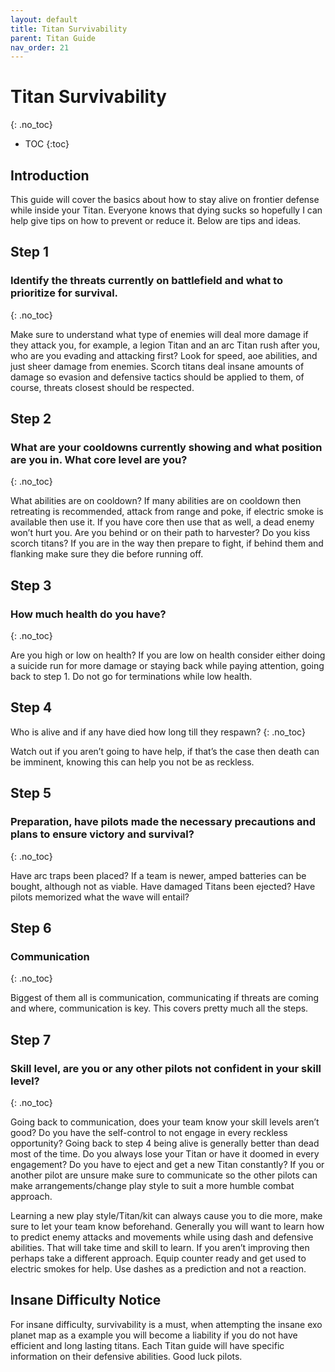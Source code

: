 ```yaml
---
layout: default
title: Titan Survivability
parent: Titan Guide
nav_order: 21
---
```


# Titan Survivability
{: .no_toc}

- TOC
{:toc}

## Introduction

This guide will cover the basics about how to stay alive on frontier defense while inside your Titan. Everyone knows that dying sucks so hopefully I can help give tips on how to prevent or reduce it. Below are tips and ideas.

## Step 1

### Identify the threats currently on battlefield and what to prioritize for survival.
{: .no_toc}

Make sure to understand what type of enemies will deal more damage if they attack you, for example, a legion Titan and an arc Titan rush after you, who are you evading and attacking first? Look for speed, aoe abilities, and just sheer damage from enemies. Scorch titans deal insane amounts of damage so evasion and defensive tactics should be applied to them, of course, threats closest should be respected. 

## Step 2

### What are your cooldowns currently showing and what position are you in. What core level are you?
{: .no_toc}

What abilities are on cooldown? If many abilities are on cooldown then retreating is recommended, attack from range and poke, if electric smoke is available then use it. If you have core then use that as well, a dead enemy won’t hurt you. Are you behind or on their path to harvester? Do you kiss scorch titans? If you are in the way then prepare to fight, if behind them and flanking make sure they die before running off.

## Step 3

### How much health do you have?
{: .no_toc}

Are you high or low on health? If you are low on health consider either doing a suicide run for more damage or staying back while paying attention, going back to step 1. Do not go for terminations while low health.

## Step 4

Who is alive and if any have died how long till they respawn?
{: .no_toc}

Watch out if you aren’t going to have help, if that’s the case then death can be imminent, knowing this can help you not be as reckless.

## Step 5 

### Preparation, have pilots made the necessary precautions and plans to ensure victory and survival?
{: .no_toc}

Have arc traps been placed? If a team is newer, amped batteries can be bought, although not as viable. Have damaged Titans been ejected? Have pilots memorized what the wave will entail? 

## Step 6

### Communication
{: .no_toc}

Biggest of them all is communication, communicating if threats are coming and where, communication is key. This covers pretty much all the steps.

## Step 7

### Skill level, are you or any other pilots not confident in your skill level?
{: .no_toc}

Going back to communication, does your team know your skill levels aren’t good? Do you have the self-control to not engage in every reckless opportunity? Going back to step 4 being alive is generally better than dead most of the time. Do you always lose your Titan or have it doomed in every engagement? Do you have to eject and get a new Titan constantly? If you or another pilot are unsure make sure to communicate so the other pilots can make arrangements/change play style to suit a more humble combat approach.

Learning a new play style/Titan/kit can always cause you to die more, make sure to let your team know beforehand. Generally you will want to learn how to predict enemy attacks and movements while using dash and defensive abilities. That will take time and skill to learn. If you aren’t improving then perhaps take a different approach. Equip counter ready and get used to electric smokes for help. Use dashes as a prediction and not a reaction. 

## Insane Difficulty Notice

For insane difficulty, survivability is a must, when attempting the insane exo planet map as a example you will become a liability if you do not have efficient and long lasting titans. Each Titan guide will have specific information on their defensive abilities. Good luck pilots.

